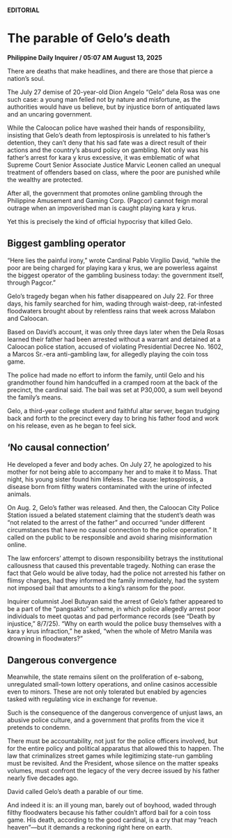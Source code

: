 **EDITORIAL**

# The parable of Gelo’s death

****Philippine Daily Inquirer / 05:07 AM August 13, 2025****

There are deaths that make headlines, and there are those that pierce a nation’s soul.

The July 27 demise of 20-year-old Dion Angelo “Gelo” dela Rosa was one such case: a young man felled not by nature and misfortune, as the authorities would have us believe, but by injustice born of antiquated laws and an uncaring government.

While the Caloocan police have washed their hands of responsibility, insisting that Gelo’s death from leptospirosis is unrelated to his father’s detention, they can’t deny that his sad fate was a direct result of their actions and the country’s absurd policy on gambling. Not only was his father’s arrest for kara y krus excessive, it was emblematic of what Supreme Court Senior Associate Justice Marvic Leonen called an unequal treatment of offenders based on class, where the poor are punished while the wealthy are protected.

After all, the government that promotes online gambling through the Philippine Amusement and Gaming Corp. (Pagcor) cannot feign moral outrage when an impoverished man is caught playing kara y krus.

Yet this is precisely the kind of official hypocrisy that killed Gelo.

## Biggest gambling operator

“Here lies the painful irony,” wrote Cardinal Pablo Virgilio David, “while the poor are being charged for playing kara y krus, we are powerless against the biggest operator of the gambling business today: the government itself, through Pagcor.”

Gelo’s tragedy began when his father disappeared on July 22. For three days, his family searched for him, wading through waist-deep, rat-infested floodwaters brought about by relentless rains that week across Malabon and Caloocan.

Based on David’s account, it was only three days later when the Dela Rosas learned their father had been arrested without a warrant and detained at a Caloocan police station, accused of violating Presidential Decree No. 1602, a Marcos Sr.-era anti-gambling law, for allegedly playing the coin toss game.

The police had made no effort to inform the family, until Gelo and his grandmother found him handcuffed in a cramped room at the back of the precinct, the cardinal said. The bail was set at P30,000, a sum well beyond the family’s means.

Gelo, a third-year college student and faithful altar server, began trudging back and forth to the precinct every day to bring his father food and work on his release, even as he began to feel sick.

## ‘No causal connection’

He developed a fever and body aches. On July 27, he apologized to his mother for not being able to accompany her and to make it to Mass. That night, his young sister found him lifeless. The cause: leptospirosis, a disease born from filthy waters contaminated with the urine of infected animals.

On Aug. 2, Gelo’s father was released. And then, the Caloocan City Police Station issued a belated statement claiming that the student’s death was “not related to the arrest of the father” and occurred “under different circumstances that have no causal connection to the police operation.” It called on the public to be responsible and avoid sharing misinformation online.

The law enforcers’ attempt to disown responsibility betrays the institutional callousness that caused this preventable tragedy. Nothing can erase the fact that Gelo would be alive today, had the police not arrested his father on flimsy charges, had they informed the family immediately, had the system not imposed bail that amounts to a king’s ransom for the poor.

Inquirer columnist Joel Butuyan said the arrest of Gelo’s father appeared to be a part of the “pangsakto” scheme, in which police allegedly arrest poor individuals to meet quotas and pad performance records (see “Death by injustice,” 8/7/25). “Why on earth would the police busy themselves with a kara y krus infraction,” he asked, “when the whole of Metro Manila was drowning in floodwaters?”

## Dangerous convergence

Meanwhile, the state remains silent on the proliferation of e-sabong, unregulated small-town lottery operations, and online casinos accessible even to minors. These are not only tolerated but enabled by agencies tasked with regulating vice in exchange for revenue.

Such is the consequence of the dangerous convergence of unjust laws, an abusive police culture, and a government that profits from the vice it pretends to condemn.

There must be accountability, not just for the police officers involved, but for the entire policy and political apparatus that allowed this to happen. The law that criminalizes street games while legitimizing state-run gambling must be revisited. And the President, whose silence on the matter speaks volumes, must confront the legacy of the very decree issued by his father nearly five decades ago.

David called Gelo’s death a parable of our time.

And indeed it is: an ill young man, barely out of boyhood, waded through filthy floodwaters because his father couldn’t afford bail for a coin toss game. His death, according to the good cardinal, is a cry that may “reach heaven”—but it demands a reckoning right here on earth.